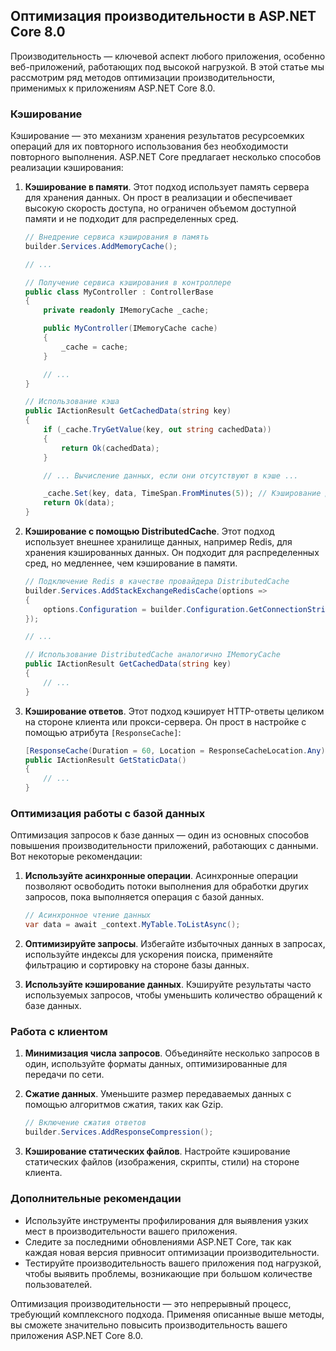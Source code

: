 ## Оптимизация производительности в ASP.NET Core 8.0

Производительность — ключевой аспект любого приложения, особенно веб-приложений, работающих под высокой нагрузкой. В этой статье мы рассмотрим ряд методов оптимизации производительности, применимых к приложениям ASP.NET Core 8.0.

### Кэширование

Кэширование — это механизм хранения результатов ресурсоемких операций для их повторного использования без необходимости повторного выполнения. ASP.NET Core предлагает несколько способов реализации кэширования:

1. **Кэширование в памяти**. Этот подход использует память сервера для хранения данных. Он прост в реализации и обеспечивает высокую скорость доступа, но ограничен объемом доступной памяти и не подходит для распределенных сред.

   ```csharp
   // Внедрение сервиса кэширования в память
   builder.Services.AddMemoryCache();

   // ...

   // Получение сервиса кэширования в контроллере
   public class MyController : ControllerBase
   {
       private readonly IMemoryCache _cache;

       public MyController(IMemoryCache cache)
       {
           _cache = cache;
       }

       // ...
   }

   // Использование кэша
   public IActionResult GetCachedData(string key)
   {
       if (_cache.TryGetValue(key, out string cachedData))
       {
           return Ok(cachedData);
       }

       // ... Вычисление данных, если они отсутствуют в кэше ...

       _cache.Set(key, data, TimeSpan.FromMinutes(5)); // Кэширование данных на 5 минут
       return Ok(data);
   }
   ```

2. **Кэширование с помощью DistributedCache**. Этот подход использует внешнее хранилище данных, например Redis, для хранения кэшированных данных. Он подходит для распределенных сред, но медленнее, чем кэширование в памяти.

   ```csharp
   // Подключение Redis в качестве провайдера DistributedCache
   builder.Services.AddStackExchangeRedisCache(options =>
   {
       options.Configuration = builder.Configuration.GetConnectionString("Redis");
   });

   // ...

   // Использование DistributedCache аналогично IMemoryCache
   public IActionResult GetCachedData(string key)
   {
       // ...
   }
   ```

3. **Кэширование ответов**. Этот подход кэширует HTTP-ответы целиком на стороне клиента или прокси-сервера. Он прост в настройке с помощью атрибута `[ResponseCache]`:

   ```csharp
   [ResponseCache(Duration = 60, Location = ResponseCacheLocation.Any)]
   public IActionResult GetStaticData()
   {
       // ...
   }
   ```

### Оптимизация работы с базой данных

Оптимизация запросов к базе данных — один из основных способов повышения производительности приложений, работающих с данными. Вот некоторые рекомендации:

1. **Используйте асинхронные операции**. Асинхронные операции позволяют освободить потоки выполнения для обработки других запросов, пока выполняется операция с базой данных.

   ```csharp
   // Асинхронное чтение данных
   var data = await _context.MyTable.ToListAsync();
   ```

2. **Оптимизируйте запросы**. Избегайте избыточных данных в запросах, используйте индексы для ускорения поиска, применяйте фильтрацию и сортировку на стороне базы данных.

3. **Используйте кэширование данных**. Кэшируйте результаты часто используемых запросов, чтобы уменьшить количество обращений к базе данных.

### Работа с клиентом

1. **Минимизация числа запросов**. Объединяйте несколько запросов в один, используйте форматы данных, оптимизированные для передачи по сети.

2. **Сжатие данных**. Уменьшите размер передаваемых данных с помощью алгоритмов сжатия, таких как Gzip.

   ```csharp
   // Включение сжатия ответов
   builder.Services.AddResponseCompression();
   ```

3. **Кэширование статических файлов**. Настройте кэширование статических файлов (изображения, скрипты, стили) на стороне клиента.

### Дополнительные рекомендации

* Используйте инструменты профилирования для выявления узких мест в производительности вашего приложения.
* Следите за последними обновлениями ASP.NET Core, так как каждая новая версия привносит оптимизации производительности.
* Тестируйте производительность вашего приложения под нагрузкой, чтобы выявить проблемы, возникающие при большом количестве пользователей.

Оптимизация производительности — это непрерывный процесс, требующий комплексного подхода. Применяя описанные выше методы, вы сможете значительно повысить производительность вашего приложения ASP.NET Core 8.0.
